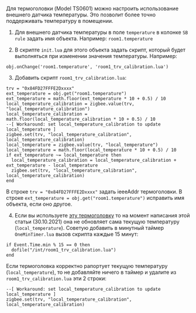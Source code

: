 Для термоголовки (Model TS0601) можно настроить использование внешнего датчика температуры.
Это позволит более точно поддерживать температуру в помещении.

1. Для внешнего датчика температуры в поле `temperature` в колонке `SB rule` задать имя объекта. Например: `room1.temperature`

2. В скрипте `init.lua` для этого объекта задать скрипт, который будет выполняться при изменении значения температуры. Например: 
```
obj.onChange('room1.temperature', 'room1_trv_calibration.lua')
```

3. Добавить скрипт `room1_trv_calibration.lua`:
```
trv = "0x84FD27FFFE2Dxxxx"
ext_temperature = obj.get("room1.temperature")
ext_temperature = math.floor(ext_temperature * 10 + 0.5) / 10
local_temperature_calibration = zigbee.value(trv, "local_temperature_calibration")
local_temperature_calibration = math.floor(local_temperature_calibration * 10 + 0.5) / 10
--[ Workaround: set local_temperature_calibration to update local_temperature ]
zigbee.set(trv, "local_temperature_calibration", local_temperature_calibration)
local_temperature = zigbee.value(trv, "local_temperature")
local_temperature = math.floor(local_temperature * 10 + 0.5) / 10
if ext_temperature ~= local_temperature then
  local_temperature_calibration = local_temperature_calibration + ext_temperature - local_temperature
  zigbee.set(trv, "local_temperature_calibration", local_temperature_calibration)
end
```
В строке `trv = "0x84FD27FFFE2Dxxxx"` задать ieeeAddr термоголовки.
В строке `ext_temperature = obj.get("room1.temperature")` исправить имя объекта, если оно другое.

4. Если вы используете [эту термоголовку](https://slsys.io/action/supported_devices.html?device=65) 
то на момент написания этой статьи (30.10.2021) она не обновляет сама текущую температуру (`local_temperature`).
Советую добавить в минутный таймер `OneMinTimer.lua` вызов скрипта каждые 15 минут:
```
if Event.Time.min % 15 == 0 then
  dofile("/int/room1_trv_calibration.lua")
end
```
Если термоголовка корректно рапортует текущую температуру (`local_temperature`), то не добавляйте ничего в таймер и удалите из `room1_trv_calibration.lua` эти 2 строки:
```
--[ Workaround: set local_temperature_calibration to update local_temperature ]
zigbee.set(trv, "local_temperature_calibration", local_temperature_calibration)
```

